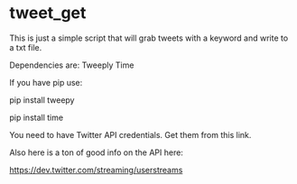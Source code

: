 # tweet_get


This is just a simple script that will grab tweets with a keyword and write to a txt file. 

Dependencies are:
Tweeply
Time

If you have pip use:

pip install tweepy

pip install time





You need to have Twitter API credentials. Get them from this link.

Also here is a ton of good info on the API here:

https://dev.twitter.com/streaming/userstreams
